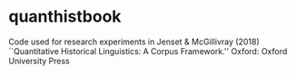 # quanthistbook
Code used for research experiments in Jenset &amp; McGillivray (2018) ``Quantitative Historical Linguistics: A Corpus Framework.'' Oxford: Oxford University Press
